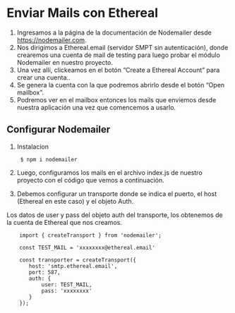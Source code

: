 # Enviar Mails con Ethereal 

1. Ingresamos a la página de la documentación de Nodemailer desde https://nodemailer.com.
2. Nos dirigimos a Ethereal.email (servidor SMPT sin autenticación), donde crearemos una cuenta de mail de testing para luego probar el módulo Nodemailer en nuestro proyecto.
3. Una vez allí, clickeamos en el botón “Create a Ethereal Account” para crear una cuenta..
4. Se genera la cuenta con la que podremos abrirlo desde el botón “Open mailbox”.
5. Podremos ver en el mailbox entonces los mails que enviemos desde nuestra aplicación una vez que comencemos a usarlo.

## Configurar Nodemailer

1. Instalacion

		$ npm i nodemailer

2. Luego, configuramos los mails en el archivo index.js de nuestro proyecto con el código que vemos a continuación.
3. Debemos configurar un transporte donde se indica el puerto, el host (Ethereal en este caso) y el objeto Auth.

Los datos de user y pass del objeto auth del transporte, los obtenemos de la cuenta de Ethereal que nos creamos.


		import { createTransport } from 'nodemailer';
		
		const TEST_MAIL = 'xxxxxxxx@ethereal.email'
		
		const transporter = createTransport({
		   host: 'smtp.ethereal.email',
		   port: 587,
		   auth: {
		       user: TEST_MAIL,
		       pass: 'xxxxxxxx'
		   }
		});
